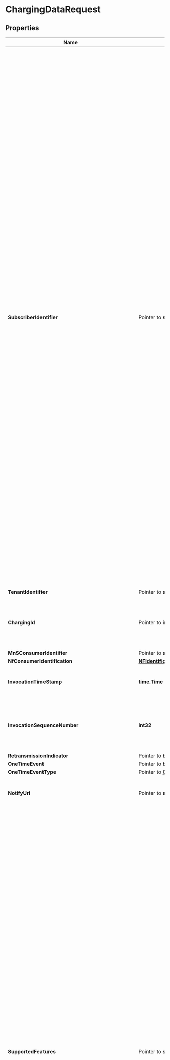 # ChargingDataRequest

## Properties

Name | Type | Description | Notes
------------ | ------------- | ------------- | -------------
**SubscriberIdentifier** | Pointer to **string** | String identifying a Supi that shall contain either an IMSI, a network specific identifier, a Global Cable Identifier (GCI) or a Global Line Identifier (GLI) as specified in clause  2.2A of 3GPP TS 23.003. It shall be formatted as follows  - for an IMSI \&quot;imsi-&lt;imsi&gt;\&quot;, where &lt;imsi&gt; shall be formatted according to clause 2.2    of 3GPP TS 23.003 that describes an IMSI.  - for a network specific identifier \&quot;nai-&lt;nai&gt;, where &lt;nai&gt; shall be formatted    according to clause 28.7.2 of 3GPP TS 23.003 that describes an NAI.  - for a GCI \&quot;gci-&lt;gci&gt;\&quot;, where &lt;gci&gt; shall be formatted according to clause 28.15.2    of 3GPP TS 23.003.  - for a GLI \&quot;gli-&lt;gli&gt;\&quot;, where &lt;gli&gt; shall be formatted according to clause 28.16.2 of    3GPP TS 23.003.To enable that the value is used as part of an URI, the string shall    only contain characters allowed according to the \&quot;lower-with-hyphen\&quot; naming convention    defined in 3GPP TS 29.501.  | [optional] 
**TenantIdentifier** | Pointer to **string** |  | [optional] 
**ChargingId** | Pointer to **int32** | Integer where the allowed values correspond to the value range of an unsigned 32-bit integer.  | [optional] 
**MnSConsumerIdentifier** | Pointer to **string** |  | [optional] 
**NfConsumerIdentification** | [**NFIdentification**](NFIdentification.md) |  | 
**InvocationTimeStamp** | **time.Time** | string with format &#39;date-time&#39; as defined in OpenAPI. | 
**InvocationSequenceNumber** | **int32** | Integer where the allowed values correspond to the value range of an unsigned 32-bit integer.  | 
**RetransmissionIndicator** | Pointer to **bool** |  | [optional] 
**OneTimeEvent** | Pointer to **bool** |  | [optional] 
**OneTimeEventType** | Pointer to [**OneTimeEventType**](OneTimeEventType.md) |  | [optional] 
**NotifyUri** | Pointer to **string** | String providing an URI formatted according to RFC 3986. | [optional] 
**SupportedFeatures** | Pointer to **string** | A string used to indicate the features supported by an API that is used as defined in clause  6.6 in 3GPP TS 29.500. The string shall contain a bitmask indicating supported features in  hexadecimal representation Each character in the string shall take a value of \&quot;0\&quot; to \&quot;9\&quot;,  \&quot;a\&quot; to \&quot;f\&quot; or \&quot;A\&quot; to \&quot;F\&quot; and shall represent the support of 4 features as described in  table 5.2.2-3. The most significant character representing the highest-numbered features shall  appear first in the string, and the character representing features 1 to 4 shall appear last  in the string. The list of features and their numbering (starting with 1) are defined  separately for each API. If the string contains a lower number of characters than there are  defined features for an API, all features that would be represented by characters that are not  present in the string are not supported.  | [optional] 
**ServiceSpecificationInfo** | Pointer to **string** |  | [optional] 
**MultipleUnitUsage** | Pointer to [**[]MultipleUnitUsage**](MultipleUnitUsage.md) |  | [optional] 
**Triggers** | Pointer to [**[]Trigger**](Trigger.md) |  | [optional] 
**Easid** | Pointer to **string** |  | [optional] 
**Ednid** | Pointer to **string** |  | [optional] 
**EASProviderIdentifier** | Pointer to **string** |  | [optional] 
**PDUSessionChargingInformation** | Pointer to [**PDUSessionChargingInformation**](PDUSessionChargingInformation.md) |  | [optional] 
**RoamingQBCInformation** | Pointer to [**RoamingQBCInformation**](RoamingQBCInformation.md) |  | [optional] 
**SMSChargingInformation** | Pointer to [**SMSChargingInformation**](SMSChargingInformation.md) |  | [optional] 
**NEFChargingInformation** | Pointer to [**NEFChargingInformation**](NEFChargingInformation.md) |  | [optional] 
**RegistrationChargingInformation** | Pointer to [**RegistrationChargingInformation**](RegistrationChargingInformation.md) |  | [optional] 
**N2ConnectionChargingInformation** | Pointer to [**N2ConnectionChargingInformation**](N2ConnectionChargingInformation.md) |  | [optional] 
**LocationReportingChargingInformation** | Pointer to [**LocationReportingChargingInformation**](LocationReportingChargingInformation.md) |  | [optional] 
**NSPAChargingInformation** | Pointer to [**NSPAChargingInformation**](NSPAChargingInformation.md) |  | [optional] 
**NSMChargingInformation** | Pointer to [**NSMChargingInformation**](NSMChargingInformation.md) |  | [optional] 
**MMTelChargingInformation** | Pointer to [**MMTelChargingInformation**](MMTelChargingInformation.md) |  | [optional] 
**IMSChargingInformation** | Pointer to [**IMSChargingInformation**](IMSChargingInformation.md) |  | [optional] 
**EdgeInfrastructureUsageChargingInformation** | Pointer to [**EdgeInfrastructureUsageChargingInformation**](EdgeInfrastructureUsageChargingInformation.md) |  | [optional] 
**EASDeploymentChargingInformation** | Pointer to [**EASDeploymentChargingInformation**](EASDeploymentChargingInformation.md) |  | [optional] 
**DirectEdgeEnablingServiceChargingInformation** | Pointer to [**NEFChargingInformation**](NEFChargingInformation.md) |  | [optional] 
**ExposedEdgeEnablingServiceChargingInformation** | Pointer to [**NEFChargingInformation**](NEFChargingInformation.md) |  | [optional] 
**ProSeChargingInformation** | Pointer to [**ProseChargingInformation**](ProseChargingInformation.md) |  | [optional] 

## Methods

### NewChargingDataRequest

`func NewChargingDataRequest(nfConsumerIdentification NFIdentification, invocationTimeStamp time.Time, invocationSequenceNumber int32, ) *ChargingDataRequest`

NewChargingDataRequest instantiates a new ChargingDataRequest object
This constructor will assign default values to properties that have it defined,
and makes sure properties required by API are set, but the set of arguments
will change when the set of required properties is changed

### NewChargingDataRequestWithDefaults

`func NewChargingDataRequestWithDefaults() *ChargingDataRequest`

NewChargingDataRequestWithDefaults instantiates a new ChargingDataRequest object
This constructor will only assign default values to properties that have it defined,
but it doesn't guarantee that properties required by API are set

### GetSubscriberIdentifier

`func (o *ChargingDataRequest) GetSubscriberIdentifier() string`

GetSubscriberIdentifier returns the SubscriberIdentifier field if non-nil, zero value otherwise.

### GetSubscriberIdentifierOk

`func (o *ChargingDataRequest) GetSubscriberIdentifierOk() (*string, bool)`

GetSubscriberIdentifierOk returns a tuple with the SubscriberIdentifier field if it's non-nil, zero value otherwise
and a boolean to check if the value has been set.

### SetSubscriberIdentifier

`func (o *ChargingDataRequest) SetSubscriberIdentifier(v string)`

SetSubscriberIdentifier sets SubscriberIdentifier field to given value.

### HasSubscriberIdentifier

`func (o *ChargingDataRequest) HasSubscriberIdentifier() bool`

HasSubscriberIdentifier returns a boolean if a field has been set.

### GetTenantIdentifier

`func (o *ChargingDataRequest) GetTenantIdentifier() string`

GetTenantIdentifier returns the TenantIdentifier field if non-nil, zero value otherwise.

### GetTenantIdentifierOk

`func (o *ChargingDataRequest) GetTenantIdentifierOk() (*string, bool)`

GetTenantIdentifierOk returns a tuple with the TenantIdentifier field if it's non-nil, zero value otherwise
and a boolean to check if the value has been set.

### SetTenantIdentifier

`func (o *ChargingDataRequest) SetTenantIdentifier(v string)`

SetTenantIdentifier sets TenantIdentifier field to given value.

### HasTenantIdentifier

`func (o *ChargingDataRequest) HasTenantIdentifier() bool`

HasTenantIdentifier returns a boolean if a field has been set.

### GetChargingId

`func (o *ChargingDataRequest) GetChargingId() int32`

GetChargingId returns the ChargingId field if non-nil, zero value otherwise.

### GetChargingIdOk

`func (o *ChargingDataRequest) GetChargingIdOk() (*int32, bool)`

GetChargingIdOk returns a tuple with the ChargingId field if it's non-nil, zero value otherwise
and a boolean to check if the value has been set.

### SetChargingId

`func (o *ChargingDataRequest) SetChargingId(v int32)`

SetChargingId sets ChargingId field to given value.

### HasChargingId

`func (o *ChargingDataRequest) HasChargingId() bool`

HasChargingId returns a boolean if a field has been set.

### GetMnSConsumerIdentifier

`func (o *ChargingDataRequest) GetMnSConsumerIdentifier() string`

GetMnSConsumerIdentifier returns the MnSConsumerIdentifier field if non-nil, zero value otherwise.

### GetMnSConsumerIdentifierOk

`func (o *ChargingDataRequest) GetMnSConsumerIdentifierOk() (*string, bool)`

GetMnSConsumerIdentifierOk returns a tuple with the MnSConsumerIdentifier field if it's non-nil, zero value otherwise
and a boolean to check if the value has been set.

### SetMnSConsumerIdentifier

`func (o *ChargingDataRequest) SetMnSConsumerIdentifier(v string)`

SetMnSConsumerIdentifier sets MnSConsumerIdentifier field to given value.

### HasMnSConsumerIdentifier

`func (o *ChargingDataRequest) HasMnSConsumerIdentifier() bool`

HasMnSConsumerIdentifier returns a boolean if a field has been set.

### GetNfConsumerIdentification

`func (o *ChargingDataRequest) GetNfConsumerIdentification() NFIdentification`

GetNfConsumerIdentification returns the NfConsumerIdentification field if non-nil, zero value otherwise.

### GetNfConsumerIdentificationOk

`func (o *ChargingDataRequest) GetNfConsumerIdentificationOk() (*NFIdentification, bool)`

GetNfConsumerIdentificationOk returns a tuple with the NfConsumerIdentification field if it's non-nil, zero value otherwise
and a boolean to check if the value has been set.

### SetNfConsumerIdentification

`func (o *ChargingDataRequest) SetNfConsumerIdentification(v NFIdentification)`

SetNfConsumerIdentification sets NfConsumerIdentification field to given value.


### GetInvocationTimeStamp

`func (o *ChargingDataRequest) GetInvocationTimeStamp() time.Time`

GetInvocationTimeStamp returns the InvocationTimeStamp field if non-nil, zero value otherwise.

### GetInvocationTimeStampOk

`func (o *ChargingDataRequest) GetInvocationTimeStampOk() (*time.Time, bool)`

GetInvocationTimeStampOk returns a tuple with the InvocationTimeStamp field if it's non-nil, zero value otherwise
and a boolean to check if the value has been set.

### SetInvocationTimeStamp

`func (o *ChargingDataRequest) SetInvocationTimeStamp(v time.Time)`

SetInvocationTimeStamp sets InvocationTimeStamp field to given value.


### GetInvocationSequenceNumber

`func (o *ChargingDataRequest) GetInvocationSequenceNumber() int32`

GetInvocationSequenceNumber returns the InvocationSequenceNumber field if non-nil, zero value otherwise.

### GetInvocationSequenceNumberOk

`func (o *ChargingDataRequest) GetInvocationSequenceNumberOk() (*int32, bool)`

GetInvocationSequenceNumberOk returns a tuple with the InvocationSequenceNumber field if it's non-nil, zero value otherwise
and a boolean to check if the value has been set.

### SetInvocationSequenceNumber

`func (o *ChargingDataRequest) SetInvocationSequenceNumber(v int32)`

SetInvocationSequenceNumber sets InvocationSequenceNumber field to given value.


### GetRetransmissionIndicator

`func (o *ChargingDataRequest) GetRetransmissionIndicator() bool`

GetRetransmissionIndicator returns the RetransmissionIndicator field if non-nil, zero value otherwise.

### GetRetransmissionIndicatorOk

`func (o *ChargingDataRequest) GetRetransmissionIndicatorOk() (*bool, bool)`

GetRetransmissionIndicatorOk returns a tuple with the RetransmissionIndicator field if it's non-nil, zero value otherwise
and a boolean to check if the value has been set.

### SetRetransmissionIndicator

`func (o *ChargingDataRequest) SetRetransmissionIndicator(v bool)`

SetRetransmissionIndicator sets RetransmissionIndicator field to given value.

### HasRetransmissionIndicator

`func (o *ChargingDataRequest) HasRetransmissionIndicator() bool`

HasRetransmissionIndicator returns a boolean if a field has been set.

### GetOneTimeEvent

`func (o *ChargingDataRequest) GetOneTimeEvent() bool`

GetOneTimeEvent returns the OneTimeEvent field if non-nil, zero value otherwise.

### GetOneTimeEventOk

`func (o *ChargingDataRequest) GetOneTimeEventOk() (*bool, bool)`

GetOneTimeEventOk returns a tuple with the OneTimeEvent field if it's non-nil, zero value otherwise
and a boolean to check if the value has been set.

### SetOneTimeEvent

`func (o *ChargingDataRequest) SetOneTimeEvent(v bool)`

SetOneTimeEvent sets OneTimeEvent field to given value.

### HasOneTimeEvent

`func (o *ChargingDataRequest) HasOneTimeEvent() bool`

HasOneTimeEvent returns a boolean if a field has been set.

### GetOneTimeEventType

`func (o *ChargingDataRequest) GetOneTimeEventType() OneTimeEventType`

GetOneTimeEventType returns the OneTimeEventType field if non-nil, zero value otherwise.

### GetOneTimeEventTypeOk

`func (o *ChargingDataRequest) GetOneTimeEventTypeOk() (*OneTimeEventType, bool)`

GetOneTimeEventTypeOk returns a tuple with the OneTimeEventType field if it's non-nil, zero value otherwise
and a boolean to check if the value has been set.

### SetOneTimeEventType

`func (o *ChargingDataRequest) SetOneTimeEventType(v OneTimeEventType)`

SetOneTimeEventType sets OneTimeEventType field to given value.

### HasOneTimeEventType

`func (o *ChargingDataRequest) HasOneTimeEventType() bool`

HasOneTimeEventType returns a boolean if a field has been set.

### GetNotifyUri

`func (o *ChargingDataRequest) GetNotifyUri() string`

GetNotifyUri returns the NotifyUri field if non-nil, zero value otherwise.

### GetNotifyUriOk

`func (o *ChargingDataRequest) GetNotifyUriOk() (*string, bool)`

GetNotifyUriOk returns a tuple with the NotifyUri field if it's non-nil, zero value otherwise
and a boolean to check if the value has been set.

### SetNotifyUri

`func (o *ChargingDataRequest) SetNotifyUri(v string)`

SetNotifyUri sets NotifyUri field to given value.

### HasNotifyUri

`func (o *ChargingDataRequest) HasNotifyUri() bool`

HasNotifyUri returns a boolean if a field has been set.

### GetSupportedFeatures

`func (o *ChargingDataRequest) GetSupportedFeatures() string`

GetSupportedFeatures returns the SupportedFeatures field if non-nil, zero value otherwise.

### GetSupportedFeaturesOk

`func (o *ChargingDataRequest) GetSupportedFeaturesOk() (*string, bool)`

GetSupportedFeaturesOk returns a tuple with the SupportedFeatures field if it's non-nil, zero value otherwise
and a boolean to check if the value has been set.

### SetSupportedFeatures

`func (o *ChargingDataRequest) SetSupportedFeatures(v string)`

SetSupportedFeatures sets SupportedFeatures field to given value.

### HasSupportedFeatures

`func (o *ChargingDataRequest) HasSupportedFeatures() bool`

HasSupportedFeatures returns a boolean if a field has been set.

### GetServiceSpecificationInfo

`func (o *ChargingDataRequest) GetServiceSpecificationInfo() string`

GetServiceSpecificationInfo returns the ServiceSpecificationInfo field if non-nil, zero value otherwise.

### GetServiceSpecificationInfoOk

`func (o *ChargingDataRequest) GetServiceSpecificationInfoOk() (*string, bool)`

GetServiceSpecificationInfoOk returns a tuple with the ServiceSpecificationInfo field if it's non-nil, zero value otherwise
and a boolean to check if the value has been set.

### SetServiceSpecificationInfo

`func (o *ChargingDataRequest) SetServiceSpecificationInfo(v string)`

SetServiceSpecificationInfo sets ServiceSpecificationInfo field to given value.

### HasServiceSpecificationInfo

`func (o *ChargingDataRequest) HasServiceSpecificationInfo() bool`

HasServiceSpecificationInfo returns a boolean if a field has been set.

### GetMultipleUnitUsage

`func (o *ChargingDataRequest) GetMultipleUnitUsage() []MultipleUnitUsage`

GetMultipleUnitUsage returns the MultipleUnitUsage field if non-nil, zero value otherwise.

### GetMultipleUnitUsageOk

`func (o *ChargingDataRequest) GetMultipleUnitUsageOk() (*[]MultipleUnitUsage, bool)`

GetMultipleUnitUsageOk returns a tuple with the MultipleUnitUsage field if it's non-nil, zero value otherwise
and a boolean to check if the value has been set.

### SetMultipleUnitUsage

`func (o *ChargingDataRequest) SetMultipleUnitUsage(v []MultipleUnitUsage)`

SetMultipleUnitUsage sets MultipleUnitUsage field to given value.

### HasMultipleUnitUsage

`func (o *ChargingDataRequest) HasMultipleUnitUsage() bool`

HasMultipleUnitUsage returns a boolean if a field has been set.

### GetTriggers

`func (o *ChargingDataRequest) GetTriggers() []Trigger`

GetTriggers returns the Triggers field if non-nil, zero value otherwise.

### GetTriggersOk

`func (o *ChargingDataRequest) GetTriggersOk() (*[]Trigger, bool)`

GetTriggersOk returns a tuple with the Triggers field if it's non-nil, zero value otherwise
and a boolean to check if the value has been set.

### SetTriggers

`func (o *ChargingDataRequest) SetTriggers(v []Trigger)`

SetTriggers sets Triggers field to given value.

### HasTriggers

`func (o *ChargingDataRequest) HasTriggers() bool`

HasTriggers returns a boolean if a field has been set.

### GetEasid

`func (o *ChargingDataRequest) GetEasid() string`

GetEasid returns the Easid field if non-nil, zero value otherwise.

### GetEasidOk

`func (o *ChargingDataRequest) GetEasidOk() (*string, bool)`

GetEasidOk returns a tuple with the Easid field if it's non-nil, zero value otherwise
and a boolean to check if the value has been set.

### SetEasid

`func (o *ChargingDataRequest) SetEasid(v string)`

SetEasid sets Easid field to given value.

### HasEasid

`func (o *ChargingDataRequest) HasEasid() bool`

HasEasid returns a boolean if a field has been set.

### GetEdnid

`func (o *ChargingDataRequest) GetEdnid() string`

GetEdnid returns the Ednid field if non-nil, zero value otherwise.

### GetEdnidOk

`func (o *ChargingDataRequest) GetEdnidOk() (*string, bool)`

GetEdnidOk returns a tuple with the Ednid field if it's non-nil, zero value otherwise
and a boolean to check if the value has been set.

### SetEdnid

`func (o *ChargingDataRequest) SetEdnid(v string)`

SetEdnid sets Ednid field to given value.

### HasEdnid

`func (o *ChargingDataRequest) HasEdnid() bool`

HasEdnid returns a boolean if a field has been set.

### GetEASProviderIdentifier

`func (o *ChargingDataRequest) GetEASProviderIdentifier() string`

GetEASProviderIdentifier returns the EASProviderIdentifier field if non-nil, zero value otherwise.

### GetEASProviderIdentifierOk

`func (o *ChargingDataRequest) GetEASProviderIdentifierOk() (*string, bool)`

GetEASProviderIdentifierOk returns a tuple with the EASProviderIdentifier field if it's non-nil, zero value otherwise
and a boolean to check if the value has been set.

### SetEASProviderIdentifier

`func (o *ChargingDataRequest) SetEASProviderIdentifier(v string)`

SetEASProviderIdentifier sets EASProviderIdentifier field to given value.

### HasEASProviderIdentifier

`func (o *ChargingDataRequest) HasEASProviderIdentifier() bool`

HasEASProviderIdentifier returns a boolean if a field has been set.

### GetPDUSessionChargingInformation

`func (o *ChargingDataRequest) GetPDUSessionChargingInformation() PDUSessionChargingInformation`

GetPDUSessionChargingInformation returns the PDUSessionChargingInformation field if non-nil, zero value otherwise.

### GetPDUSessionChargingInformationOk

`func (o *ChargingDataRequest) GetPDUSessionChargingInformationOk() (*PDUSessionChargingInformation, bool)`

GetPDUSessionChargingInformationOk returns a tuple with the PDUSessionChargingInformation field if it's non-nil, zero value otherwise
and a boolean to check if the value has been set.

### SetPDUSessionChargingInformation

`func (o *ChargingDataRequest) SetPDUSessionChargingInformation(v PDUSessionChargingInformation)`

SetPDUSessionChargingInformation sets PDUSessionChargingInformation field to given value.

### HasPDUSessionChargingInformation

`func (o *ChargingDataRequest) HasPDUSessionChargingInformation() bool`

HasPDUSessionChargingInformation returns a boolean if a field has been set.

### GetRoamingQBCInformation

`func (o *ChargingDataRequest) GetRoamingQBCInformation() RoamingQBCInformation`

GetRoamingQBCInformation returns the RoamingQBCInformation field if non-nil, zero value otherwise.

### GetRoamingQBCInformationOk

`func (o *ChargingDataRequest) GetRoamingQBCInformationOk() (*RoamingQBCInformation, bool)`

GetRoamingQBCInformationOk returns a tuple with the RoamingQBCInformation field if it's non-nil, zero value otherwise
and a boolean to check if the value has been set.

### SetRoamingQBCInformation

`func (o *ChargingDataRequest) SetRoamingQBCInformation(v RoamingQBCInformation)`

SetRoamingQBCInformation sets RoamingQBCInformation field to given value.

### HasRoamingQBCInformation

`func (o *ChargingDataRequest) HasRoamingQBCInformation() bool`

HasRoamingQBCInformation returns a boolean if a field has been set.

### GetSMSChargingInformation

`func (o *ChargingDataRequest) GetSMSChargingInformation() SMSChargingInformation`

GetSMSChargingInformation returns the SMSChargingInformation field if non-nil, zero value otherwise.

### GetSMSChargingInformationOk

`func (o *ChargingDataRequest) GetSMSChargingInformationOk() (*SMSChargingInformation, bool)`

GetSMSChargingInformationOk returns a tuple with the SMSChargingInformation field if it's non-nil, zero value otherwise
and a boolean to check if the value has been set.

### SetSMSChargingInformation

`func (o *ChargingDataRequest) SetSMSChargingInformation(v SMSChargingInformation)`

SetSMSChargingInformation sets SMSChargingInformation field to given value.

### HasSMSChargingInformation

`func (o *ChargingDataRequest) HasSMSChargingInformation() bool`

HasSMSChargingInformation returns a boolean if a field has been set.

### GetNEFChargingInformation

`func (o *ChargingDataRequest) GetNEFChargingInformation() NEFChargingInformation`

GetNEFChargingInformation returns the NEFChargingInformation field if non-nil, zero value otherwise.

### GetNEFChargingInformationOk

`func (o *ChargingDataRequest) GetNEFChargingInformationOk() (*NEFChargingInformation, bool)`

GetNEFChargingInformationOk returns a tuple with the NEFChargingInformation field if it's non-nil, zero value otherwise
and a boolean to check if the value has been set.

### SetNEFChargingInformation

`func (o *ChargingDataRequest) SetNEFChargingInformation(v NEFChargingInformation)`

SetNEFChargingInformation sets NEFChargingInformation field to given value.

### HasNEFChargingInformation

`func (o *ChargingDataRequest) HasNEFChargingInformation() bool`

HasNEFChargingInformation returns a boolean if a field has been set.

### GetRegistrationChargingInformation

`func (o *ChargingDataRequest) GetRegistrationChargingInformation() RegistrationChargingInformation`

GetRegistrationChargingInformation returns the RegistrationChargingInformation field if non-nil, zero value otherwise.

### GetRegistrationChargingInformationOk

`func (o *ChargingDataRequest) GetRegistrationChargingInformationOk() (*RegistrationChargingInformation, bool)`

GetRegistrationChargingInformationOk returns a tuple with the RegistrationChargingInformation field if it's non-nil, zero value otherwise
and a boolean to check if the value has been set.

### SetRegistrationChargingInformation

`func (o *ChargingDataRequest) SetRegistrationChargingInformation(v RegistrationChargingInformation)`

SetRegistrationChargingInformation sets RegistrationChargingInformation field to given value.

### HasRegistrationChargingInformation

`func (o *ChargingDataRequest) HasRegistrationChargingInformation() bool`

HasRegistrationChargingInformation returns a boolean if a field has been set.

### GetN2ConnectionChargingInformation

`func (o *ChargingDataRequest) GetN2ConnectionChargingInformation() N2ConnectionChargingInformation`

GetN2ConnectionChargingInformation returns the N2ConnectionChargingInformation field if non-nil, zero value otherwise.

### GetN2ConnectionChargingInformationOk

`func (o *ChargingDataRequest) GetN2ConnectionChargingInformationOk() (*N2ConnectionChargingInformation, bool)`

GetN2ConnectionChargingInformationOk returns a tuple with the N2ConnectionChargingInformation field if it's non-nil, zero value otherwise
and a boolean to check if the value has been set.

### SetN2ConnectionChargingInformation

`func (o *ChargingDataRequest) SetN2ConnectionChargingInformation(v N2ConnectionChargingInformation)`

SetN2ConnectionChargingInformation sets N2ConnectionChargingInformation field to given value.

### HasN2ConnectionChargingInformation

`func (o *ChargingDataRequest) HasN2ConnectionChargingInformation() bool`

HasN2ConnectionChargingInformation returns a boolean if a field has been set.

### GetLocationReportingChargingInformation

`func (o *ChargingDataRequest) GetLocationReportingChargingInformation() LocationReportingChargingInformation`

GetLocationReportingChargingInformation returns the LocationReportingChargingInformation field if non-nil, zero value otherwise.

### GetLocationReportingChargingInformationOk

`func (o *ChargingDataRequest) GetLocationReportingChargingInformationOk() (*LocationReportingChargingInformation, bool)`

GetLocationReportingChargingInformationOk returns a tuple with the LocationReportingChargingInformation field if it's non-nil, zero value otherwise
and a boolean to check if the value has been set.

### SetLocationReportingChargingInformation

`func (o *ChargingDataRequest) SetLocationReportingChargingInformation(v LocationReportingChargingInformation)`

SetLocationReportingChargingInformation sets LocationReportingChargingInformation field to given value.

### HasLocationReportingChargingInformation

`func (o *ChargingDataRequest) HasLocationReportingChargingInformation() bool`

HasLocationReportingChargingInformation returns a boolean if a field has been set.

### GetNSPAChargingInformation

`func (o *ChargingDataRequest) GetNSPAChargingInformation() NSPAChargingInformation`

GetNSPAChargingInformation returns the NSPAChargingInformation field if non-nil, zero value otherwise.

### GetNSPAChargingInformationOk

`func (o *ChargingDataRequest) GetNSPAChargingInformationOk() (*NSPAChargingInformation, bool)`

GetNSPAChargingInformationOk returns a tuple with the NSPAChargingInformation field if it's non-nil, zero value otherwise
and a boolean to check if the value has been set.

### SetNSPAChargingInformation

`func (o *ChargingDataRequest) SetNSPAChargingInformation(v NSPAChargingInformation)`

SetNSPAChargingInformation sets NSPAChargingInformation field to given value.

### HasNSPAChargingInformation

`func (o *ChargingDataRequest) HasNSPAChargingInformation() bool`

HasNSPAChargingInformation returns a boolean if a field has been set.

### GetNSMChargingInformation

`func (o *ChargingDataRequest) GetNSMChargingInformation() NSMChargingInformation`

GetNSMChargingInformation returns the NSMChargingInformation field if non-nil, zero value otherwise.

### GetNSMChargingInformationOk

`func (o *ChargingDataRequest) GetNSMChargingInformationOk() (*NSMChargingInformation, bool)`

GetNSMChargingInformationOk returns a tuple with the NSMChargingInformation field if it's non-nil, zero value otherwise
and a boolean to check if the value has been set.

### SetNSMChargingInformation

`func (o *ChargingDataRequest) SetNSMChargingInformation(v NSMChargingInformation)`

SetNSMChargingInformation sets NSMChargingInformation field to given value.

### HasNSMChargingInformation

`func (o *ChargingDataRequest) HasNSMChargingInformation() bool`

HasNSMChargingInformation returns a boolean if a field has been set.

### GetMMTelChargingInformation

`func (o *ChargingDataRequest) GetMMTelChargingInformation() MMTelChargingInformation`

GetMMTelChargingInformation returns the MMTelChargingInformation field if non-nil, zero value otherwise.

### GetMMTelChargingInformationOk

`func (o *ChargingDataRequest) GetMMTelChargingInformationOk() (*MMTelChargingInformation, bool)`

GetMMTelChargingInformationOk returns a tuple with the MMTelChargingInformation field if it's non-nil, zero value otherwise
and a boolean to check if the value has been set.

### SetMMTelChargingInformation

`func (o *ChargingDataRequest) SetMMTelChargingInformation(v MMTelChargingInformation)`

SetMMTelChargingInformation sets MMTelChargingInformation field to given value.

### HasMMTelChargingInformation

`func (o *ChargingDataRequest) HasMMTelChargingInformation() bool`

HasMMTelChargingInformation returns a boolean if a field has been set.

### GetIMSChargingInformation

`func (o *ChargingDataRequest) GetIMSChargingInformation() IMSChargingInformation`

GetIMSChargingInformation returns the IMSChargingInformation field if non-nil, zero value otherwise.

### GetIMSChargingInformationOk

`func (o *ChargingDataRequest) GetIMSChargingInformationOk() (*IMSChargingInformation, bool)`

GetIMSChargingInformationOk returns a tuple with the IMSChargingInformation field if it's non-nil, zero value otherwise
and a boolean to check if the value has been set.

### SetIMSChargingInformation

`func (o *ChargingDataRequest) SetIMSChargingInformation(v IMSChargingInformation)`

SetIMSChargingInformation sets IMSChargingInformation field to given value.

### HasIMSChargingInformation

`func (o *ChargingDataRequest) HasIMSChargingInformation() bool`

HasIMSChargingInformation returns a boolean if a field has been set.

### GetEdgeInfrastructureUsageChargingInformation

`func (o *ChargingDataRequest) GetEdgeInfrastructureUsageChargingInformation() EdgeInfrastructureUsageChargingInformation`

GetEdgeInfrastructureUsageChargingInformation returns the EdgeInfrastructureUsageChargingInformation field if non-nil, zero value otherwise.

### GetEdgeInfrastructureUsageChargingInformationOk

`func (o *ChargingDataRequest) GetEdgeInfrastructureUsageChargingInformationOk() (*EdgeInfrastructureUsageChargingInformation, bool)`

GetEdgeInfrastructureUsageChargingInformationOk returns a tuple with the EdgeInfrastructureUsageChargingInformation field if it's non-nil, zero value otherwise
and a boolean to check if the value has been set.

### SetEdgeInfrastructureUsageChargingInformation

`func (o *ChargingDataRequest) SetEdgeInfrastructureUsageChargingInformation(v EdgeInfrastructureUsageChargingInformation)`

SetEdgeInfrastructureUsageChargingInformation sets EdgeInfrastructureUsageChargingInformation field to given value.

### HasEdgeInfrastructureUsageChargingInformation

`func (o *ChargingDataRequest) HasEdgeInfrastructureUsageChargingInformation() bool`

HasEdgeInfrastructureUsageChargingInformation returns a boolean if a field has been set.

### GetEASDeploymentChargingInformation

`func (o *ChargingDataRequest) GetEASDeploymentChargingInformation() EASDeploymentChargingInformation`

GetEASDeploymentChargingInformation returns the EASDeploymentChargingInformation field if non-nil, zero value otherwise.

### GetEASDeploymentChargingInformationOk

`func (o *ChargingDataRequest) GetEASDeploymentChargingInformationOk() (*EASDeploymentChargingInformation, bool)`

GetEASDeploymentChargingInformationOk returns a tuple with the EASDeploymentChargingInformation field if it's non-nil, zero value otherwise
and a boolean to check if the value has been set.

### SetEASDeploymentChargingInformation

`func (o *ChargingDataRequest) SetEASDeploymentChargingInformation(v EASDeploymentChargingInformation)`

SetEASDeploymentChargingInformation sets EASDeploymentChargingInformation field to given value.

### HasEASDeploymentChargingInformation

`func (o *ChargingDataRequest) HasEASDeploymentChargingInformation() bool`

HasEASDeploymentChargingInformation returns a boolean if a field has been set.

### GetDirectEdgeEnablingServiceChargingInformation

`func (o *ChargingDataRequest) GetDirectEdgeEnablingServiceChargingInformation() NEFChargingInformation`

GetDirectEdgeEnablingServiceChargingInformation returns the DirectEdgeEnablingServiceChargingInformation field if non-nil, zero value otherwise.

### GetDirectEdgeEnablingServiceChargingInformationOk

`func (o *ChargingDataRequest) GetDirectEdgeEnablingServiceChargingInformationOk() (*NEFChargingInformation, bool)`

GetDirectEdgeEnablingServiceChargingInformationOk returns a tuple with the DirectEdgeEnablingServiceChargingInformation field if it's non-nil, zero value otherwise
and a boolean to check if the value has been set.

### SetDirectEdgeEnablingServiceChargingInformation

`func (o *ChargingDataRequest) SetDirectEdgeEnablingServiceChargingInformation(v NEFChargingInformation)`

SetDirectEdgeEnablingServiceChargingInformation sets DirectEdgeEnablingServiceChargingInformation field to given value.

### HasDirectEdgeEnablingServiceChargingInformation

`func (o *ChargingDataRequest) HasDirectEdgeEnablingServiceChargingInformation() bool`

HasDirectEdgeEnablingServiceChargingInformation returns a boolean if a field has been set.

### GetExposedEdgeEnablingServiceChargingInformation

`func (o *ChargingDataRequest) GetExposedEdgeEnablingServiceChargingInformation() NEFChargingInformation`

GetExposedEdgeEnablingServiceChargingInformation returns the ExposedEdgeEnablingServiceChargingInformation field if non-nil, zero value otherwise.

### GetExposedEdgeEnablingServiceChargingInformationOk

`func (o *ChargingDataRequest) GetExposedEdgeEnablingServiceChargingInformationOk() (*NEFChargingInformation, bool)`

GetExposedEdgeEnablingServiceChargingInformationOk returns a tuple with the ExposedEdgeEnablingServiceChargingInformation field if it's non-nil, zero value otherwise
and a boolean to check if the value has been set.

### SetExposedEdgeEnablingServiceChargingInformation

`func (o *ChargingDataRequest) SetExposedEdgeEnablingServiceChargingInformation(v NEFChargingInformation)`

SetExposedEdgeEnablingServiceChargingInformation sets ExposedEdgeEnablingServiceChargingInformation field to given value.

### HasExposedEdgeEnablingServiceChargingInformation

`func (o *ChargingDataRequest) HasExposedEdgeEnablingServiceChargingInformation() bool`

HasExposedEdgeEnablingServiceChargingInformation returns a boolean if a field has been set.

### GetProSeChargingInformation

`func (o *ChargingDataRequest) GetProSeChargingInformation() ProseChargingInformation`

GetProSeChargingInformation returns the ProSeChargingInformation field if non-nil, zero value otherwise.

### GetProSeChargingInformationOk

`func (o *ChargingDataRequest) GetProSeChargingInformationOk() (*ProseChargingInformation, bool)`

GetProSeChargingInformationOk returns a tuple with the ProSeChargingInformation field if it's non-nil, zero value otherwise
and a boolean to check if the value has been set.

### SetProSeChargingInformation

`func (o *ChargingDataRequest) SetProSeChargingInformation(v ProseChargingInformation)`

SetProSeChargingInformation sets ProSeChargingInformation field to given value.

### HasProSeChargingInformation

`func (o *ChargingDataRequest) HasProSeChargingInformation() bool`

HasProSeChargingInformation returns a boolean if a field has been set.


[[Back to Model list]](../README.md#documentation-for-models) [[Back to API list]](../README.md#documentation-for-api-endpoints) [[Back to README]](../README.md)


